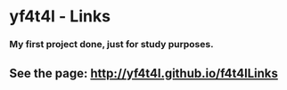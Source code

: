 # yf4t4l - Links
 
### My first project done, just for study purposes. 
## See the page: http://yf4t4l.github.io/f4t4lLinks
